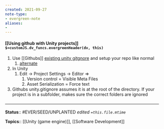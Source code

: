 ```yaml
---
created: 2021-09-27
note-type: 
- evergreen-note
aliases:
- 
---
```

#### [[Using github with Unity projects]] `$=customJS.dv_funcs.evergreenHeader(dv, this)`

1. Use [[Githubs]] [existing unity gitgnore](https://github.com/github/gitignore/blob/master/Unity.gitignore) and setup your repo like normal
	1. [alternate](https://gist.github.com/FullStackForger/20bbf62861394b1a3de0#file-gitignore)
2. In Unity
	1. Edit -> Project Settings -> Editor =>
		1. Version control = Visible Meta Files
		2. Asset Serialization = Force text
3. Githubs unity.gitignore assumes it is at the root of the directory. If your project is in a subfolder, makes sure the correct folders are ignored

### <hr class="footnote"/>

**Status**:: #EVER/SEED/UNPLANTED 
*edited `=this.file.mtime`*

**Topics**:: [[Unity (game engine)]], [[Software Development]]
	